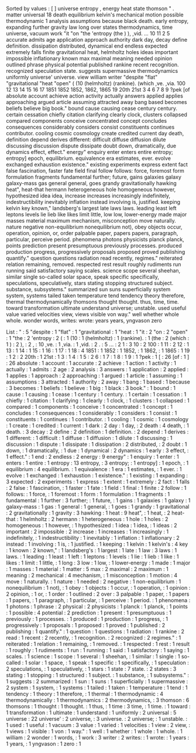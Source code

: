 Sorted by values :
[ ] universe entropy , energy heat state thomson " . matter universal 18 death equilibrium kelvin's mechanical motion possible thermodynamic 1 analysis assumptions because black death. early entropy, expanding further gravity law long over states thermodynamics, time universe, vacuum work "it "on "the 'entropy (the ) ), ,vid. ... 10 11 2 5 accurate admits age application approach authority dark day, decay define definition. dissipation distributed, dynamical end endless expected extremely falls finite gravitational heat, helmholtz holes ideas important impossible inflationary known max maximal meaning needed opinion outlined phrase physical potential published rankine recent recognition. recognized speculation state. suggests supermassive thermodynamics uniformly universe' universe. view william writer "despite "flat" "gravitational "heat "open" ( (10 (helmholtz) (rankine). (which ,ve. ,via. 100 12 13 14 15 16 17 1851 1852 1852, 1862, 1865 19 20th 21st 3 4 6 7 8 9 ?pek [of absolute account achieve action activity actually answers applied applies approaching argued article assuming attracted away bang based becomes beliefs believe big book." bound cause causing cease century century. certain cessation chiefly citation clarifying clearly clock, clusters collapsed compared components conceive concentrated concept concludes consequences considerably considers consist constituents continues contributor. cooling cosmic cosmology create credited current day death, definition depend derives different: difficult diffuse diffusion dilute discussing discussion dispute dissipate doubt down, dramatically, due dynamics effect, effect." energy" enquiry enter enters entire entropy; entropy] epoch, equilibrium. equivalence era estimates, ever. evolve exchanged exhaustion existence." existing experiments express extent fact false fascination, faster fate field final follow follows: force, foremost form formulation fragments fundamental further; future, gains galaxies galaxy galaxy-mass gas general general, goes grandy gravitationally hawking heat", heat-that hermann heterogeneous hole homogeneous however, hypothesized idea idea, increase increases increasingly indefinitely, indestructibility inevitably inflation instead involving is, justified. keeping kelvin key known," landsberg's largest late laws laws. leading least left leptons levels lie lieb like likes limit little, low low, lower-energy made major masses material maximum mechanism, misconception move naturally. nature negative non-equilibrium nonequilibrium not), obey objects occur, operation, opinion, or, order palpable paper, papers papers, paragraph, particular, perceive period. phenomena photons physicists planck planck, points prediction present presumptuous previously processes. produced production progress, progressively proposals proposed proved publishing quantify." question questions radiation read recently, regimes." reiterated relation remaining, removed. respected rest result roughly rudiments run running said satisfactory saying scales. science scope several sheehan, similar single so-called solar space, speak specific specifically, speculations, speculatively, stars stating stopping structured subject. substance, subsystems." summarized sun suns superficially system system, systems tailed taken temperature tend tendency theory therefore, thermal thermodynamically thomsons thought thought. thus, time, time. toward transformation ultimate understand universe; unstable. used useful value varied velocities view, views visible von way." well whether whole whole. wonder words, writes: wrote: years years, yngvason zero 

List :
" : 5
"despite : 1
"flat" : 1
"gravitational : 1
"heat : 1
"it : 2
"on : 2
"open" : 1
"the : 2
'entropy : 2
( : 1
(10 : 1
(helmholtz) : 1
(rankine). : 1
(the : 2
(which : 1
) : 2
), : 2
, : 10
,ve. : 1
,via. : 1
,vid. : 2
. : 5
... : 2
1 : 3
10 : 2
100 : 1
11 : 2
12 : 1
13 : 1
14 : 1
15 : 1
16 : 1
17 : 1
18 : 4
1851 : 1
1852 : 1
1852, : 1
1862, : 1
1865 : 1
19 : 1
2 : 2
20th : 1
21st : 1
3 : 1
4 : 1
5 : 2
6 : 1
7 : 1
8 : 1
9 : 1
?pek : 1
[ : 26
[of : 1
] : 26
absolute : 1
account : 1
accurate : 2
achieve : 1
action : 1
activity : 1
actually : 1
admits : 2
age : 2
analysis : 3
answers : 1
application : 2
applied : 1
applies : 1
approach : 2
approaching : 1
argued : 1
article : 1
assuming : 1
assumptions : 3
attracted : 1
authority : 2
away : 1
bang : 1
based : 1
because : 3
becomes : 1
beliefs : 1
believe : 1
big : 1
black : 3
book." : 1
bound : 1
cause : 1
causing : 1
cease : 1
century : 1
century. : 1
certain : 1
cessation : 1
chiefly : 1
citation : 1
clarifying : 1
clearly : 1
clock, : 1
clusters : 1
collapsed : 1
compared : 1
components : 1
conceive : 1
concentrated : 1
concept : 1
concludes : 1
consequences : 1
considerably : 1
considers : 1
consist : 1
constituents : 1
continues : 1
contributor. : 1
cooling : 1
cosmic : 1
cosmology : 1
create : 1
credited : 1
current : 1
dark : 2
day : 1
day, : 2
death : 4
death, : 1
death. : 3
decay : 2
define : 2
definition : 1
definition. : 2
depend : 1
derives : 1
different: : 1
difficult : 1
diffuse : 1
diffusion : 1
dilute : 1
discussing : 1
discussion : 1
dispute : 1
dissipate : 1
dissipation : 2
distributed, : 2
doubt : 1
down, : 1
dramatically, : 1
due : 1
dynamical : 2
dynamics : 1
early : 3
effect, : 1
effect." : 1
end : 2
endless : 2
energy : 9
energy" : 1
enquiry : 1
enter : 1
enters : 1
entire : 1
entropy : 13
entropy, : 3
entropy; : 1
entropy] : 1
epoch, : 1
equilibrium : 4
equilibrium. : 1
equivalence : 1
era : 1
estimates, : 1
ever. : 1
evolve : 1
exchanged : 1
exhaustion : 1
existence." : 1
existing : 1
expanding : 3
expected : 2
experiments : 1
express : 1
extent : 1
extremely : 2
fact : 1
falls : 2
false : 1
fascination, : 1
faster : 1
fate : 1
field : 1
final : 1
finite : 2
follow : 1
follows: : 1
force, : 1
foremost : 1
form : 1
formulation : 1
fragments : 1
fundamental : 1
further : 3
further; : 1
future, : 1
gains : 1
galaxies : 1
galaxy : 1
galaxy-mass : 1
gas : 1
general : 1
general, : 1
goes : 1
grandy : 1
gravitational : 2
gravitationally : 1
gravity : 3
hawking : 1
heat : 9
heat", : 1
heat, : 2
heat-that : 1
helmholtz : 2
hermann : 1
heterogeneous : 1
hole : 1
holes : 2
homogeneous : 1
however, : 1
hypothesized : 1
idea : 1
idea, : 1
ideas : 2
important : 2
impossible : 2
increase : 1
increases : 1
increasingly : 1
indefinitely, : 1
indestructibility : 1
inevitably : 1
inflation : 1
inflationary : 2
instead : 1
involving : 1
is, : 1
justified. : 1
keeping : 1
kelvin : 1
kelvin's : 4
key : 1
known : 2
known," : 1
landsberg's : 1
largest : 1
late : 1
law : 3
laws : 1
laws. : 1
leading : 1
least : 1
left : 1
leptons : 1
levels : 1
lie : 1
lieb : 1
like : 1
likes : 1
limit : 1
little, : 1
long : 3
low : 1
low, : 1
lower-energy : 1
made : 1
major : 1
masses : 1
material : 1
matter : 5
max : 2
maximal : 2
maximum : 1
meaning : 2
mechanical : 4
mechanism, : 1
misconception : 1
motion : 4
move : 1
naturally. : 1
nature : 1
needed : 2
negative : 1
non-equilibrium : 1
nonequilibrium : 1
not), : 1
obey : 1
objects : 1
occur, : 1
operation, : 1
opinion : 2
opinion, : 1
or, : 1
order : 1
outlined : 2
over : 3
palpable : 1
paper, : 1
papers : 1
papers, : 1
paragraph, : 1
particular, : 1
perceive : 1
period. : 1
phenomena : 1
photons : 1
phrase : 2
physical : 2
physicists : 1
planck : 1
planck, : 1
points : 1
possible : 4
potential : 2
prediction : 1
present : 1
presumptuous : 1
previously : 1
processes. : 1
produced : 1
production : 1
progress, : 1
progressively : 1
proposals : 1
proposed : 1
proved : 1
published : 2
publishing : 1
quantify." : 1
question : 1
questions : 1
radiation : 1
rankine : 2
read : 1
recent : 2
recently, : 1
recognition. : 2
recognized : 2
regimes." : 1
reiterated : 1
relation : 1
remaining, : 1
removed. : 1
respected : 1
rest : 1
result : 1
roughly : 1
rudiments : 1
run : 1
running : 1
said : 1
satisfactory : 1
saying : 1
scales. : 1
science : 1
scope : 1
several : 1
sheehan, : 1
similar : 1
single : 1
so-called : 1
solar : 1
space, : 1
speak : 1
specific : 1
specifically, : 1
speculation : 2
speculations, : 1
speculatively, : 1
stars : 1
state : 7
state. : 2
states : 3
stating : 1
stopping : 1
structured : 1
subject. : 1
substance, : 1
subsystems." : 1
suggests : 2
summarized : 1
sun : 1
suns : 1
superficially : 1
supermassive : 2
system : 1
system, : 1
systems : 1
tailed : 1
taken : 1
temperature : 1
tend : 1
tendency : 1
theory : 1
therefore, : 1
thermal : 1
thermodynamic : 4
thermodynamically : 1
thermodynamics : 2
thermodynamics, : 3
thomson : 6
thomsons : 1
thought : 1
thought. : 1
thus, : 1
time : 3
time, : 1
time. : 1
toward : 1
transformation : 1
ultimate : 1
understand : 1
uniformly : 2
universal : 5
universe : 22
universe' : 2
universe, : 3
universe. : 2
universe; : 1
unstable. : 1
used : 1
useful : 1
vacuum : 3
value : 1
varied : 1
velocities : 1
view : 2
view, : 1
views : 1
visible : 1
von : 1
way." : 1
well : 1
whether : 1
whole : 1
whole. : 1
william : 2
wonder : 1
words, : 1
work : 3
writer : 2
writes: : 1
wrote: : 1
years : 1
years, : 1
yngvason : 1
zero : 1
